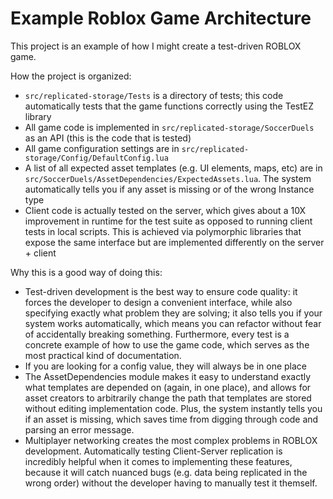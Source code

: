 # Example Roblox Game Architecture
This project is an example of how I might create a test-driven ROBLOX game.

How the project is organized:
* `src/replicated-storage/Tests` is a directory of tests; this code automatically tests that the game functions correctly using the TestEZ library
* All game code is implemented in `src/replicated-storage/SoccerDuels` as an API (this is the code that is tested)
* All game configuration settings are in `src/replicated-storage/Config/DefaultConfig.lua`
* A list of all expected asset templates (e.g. UI elements, maps, etc) are in `src/SoccerDuels/AssetDependencies/ExpectedAssets.lua`. The system automatically tells you if any asset is missing or of the wrong Instance type
* Client code is actually tested on the server, which gives about a 10X improvement in runtime for the test suite as opposed to running client tests in local scripts. This is achieved via polymorphic libraries that expose the same interface but are implemented differently on the server + client

Why this is a good way of doing this:
* Test-driven development is the best way to ensure code quality: it forces the developer to design a convenient interface, while also specifying exactly what problem they are solving; it also tells you if your system works automatically, which means you can refactor without fear of accidentally breaking something. Furthermore, every test is a concrete example of how to use the game code, which serves as the most practical kind of documentation.
* If you are looking for a config value, they will always be in one place
* The AssetDependencies module makes it easy to understand exactly what templates are depended on (again, in one place), and allows for asset creators to arbitrarily change the path that templates are stored without editing implementation code. Plus, the system instantly tells you if an asset is missing, which saves time from digging through code and parsing an error message.
* Multiplayer networking creates the most complex problems in ROBLOX development. Automatically testing Client-Server replication is incredibly helpful when it comes to implementing these features, because it will catch nuanced bugs (e.g. data being replicated in the wrong order) without the developer having to manually test it themself.
